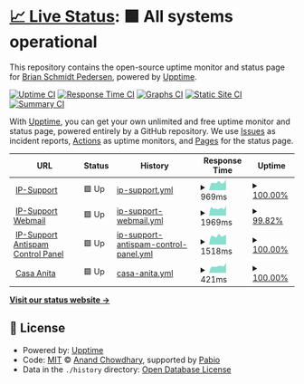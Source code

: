 # [📈 Live Status](https://xmpl.dk): <!--live status--> **🟩 All systems operational**

This repository contains the open-source uptime monitor and status page for [Brian Schmidt Pedersen](https://xmpl.dk), powered by [Upptime](https://github.com/upptime/upptime).

[![Uptime CI](https://github.com/briped/upptime/workflows/Uptime%20CI/badge.svg)](https://github.com/briped/upptime/actions?query=workflow%3A%22Uptime+CI%22)
[![Response Time CI](https://github.com/briped/upptime/workflows/Response%20Time%20CI/badge.svg)](https://github.com/briped/upptime/actions?query=workflow%3A%22Response+Time+CI%22)
[![Graphs CI](https://github.com/briped/upptime/workflows/Graphs%20CI/badge.svg)](https://github.com/briped/upptime/actions?query=workflow%3A%22Graphs+CI%22)
[![Static Site CI](https://github.com/briped/upptime/workflows/Static%20Site%20CI/badge.svg)](https://github.com/briped/upptime/actions?query=workflow%3A%22Static+Site+CI%22)
[![Summary CI](https://github.com/briped/upptime/workflows/Summary%20CI/badge.svg)](https://github.com/briped/upptime/actions?query=workflow%3A%22Summary+CI%22)

With [Upptime](https://upptime.js.org), you can get your own unlimited and free uptime monitor and status page, powered entirely by a GitHub repository. We use [Issues](https://github.com/briped/upptime/issues) as incident reports, [Actions](https://github.com/briped/upptime/actions) as uptime monitors, and [Pages](https://xmpl.dk) for the status page.

<!--start: status pages-->
<!-- This summary is generated by Upptime (https://github.com/upptime/upptime) -->
<!-- Do not edit this manually, your changes will be overwritten -->
<!-- prettier-ignore -->
| URL | Status | History | Response Time | Uptime |
| --- | ------ | ------- | ------------- | ------ |
| <img alt="" src="https://icons.duckduckgo.com/ip3/ip-support.dk.ico" height="13"> [IP-Support](https://ip-support.dk/) | 🟩 Up | [ip-support.yml](https://github.com/briped/upptime/commits/HEAD/history/ip-support.yml) | <details><summary><img alt="Response time graph" src="./graphs/ip-support/response-time-week.png" height="20"> 969ms</summary><br><a href="https://up.xmpl.dk/history/ip-support"><img alt="Response time 991" src="https://img.shields.io/endpoint?url=https%3A%2F%2Fraw.githubusercontent.com%2Fbriped%2Fupptime%2FHEAD%2Fapi%2Fip-support%2Fresponse-time.json"></a><br><a href="https://up.xmpl.dk/history/ip-support"><img alt="24-hour response time 1312" src="https://img.shields.io/endpoint?url=https%3A%2F%2Fraw.githubusercontent.com%2Fbriped%2Fupptime%2FHEAD%2Fapi%2Fip-support%2Fresponse-time-day.json"></a><br><a href="https://up.xmpl.dk/history/ip-support"><img alt="7-day response time 969" src="https://img.shields.io/endpoint?url=https%3A%2F%2Fraw.githubusercontent.com%2Fbriped%2Fupptime%2FHEAD%2Fapi%2Fip-support%2Fresponse-time-week.json"></a><br><a href="https://up.xmpl.dk/history/ip-support"><img alt="30-day response time 991" src="https://img.shields.io/endpoint?url=https%3A%2F%2Fraw.githubusercontent.com%2Fbriped%2Fupptime%2FHEAD%2Fapi%2Fip-support%2Fresponse-time-month.json"></a><br><a href="https://up.xmpl.dk/history/ip-support"><img alt="1-year response time 991" src="https://img.shields.io/endpoint?url=https%3A%2F%2Fraw.githubusercontent.com%2Fbriped%2Fupptime%2FHEAD%2Fapi%2Fip-support%2Fresponse-time-year.json"></a></details> | <details><summary><a href="https://up.xmpl.dk/history/ip-support">100.00%</a></summary><a href="https://up.xmpl.dk/history/ip-support"><img alt="All-time uptime 100.00%" src="https://img.shields.io/endpoint?url=https%3A%2F%2Fraw.githubusercontent.com%2Fbriped%2Fupptime%2FHEAD%2Fapi%2Fip-support%2Fuptime.json"></a><br><a href="https://up.xmpl.dk/history/ip-support"><img alt="24-hour uptime 100.00%" src="https://img.shields.io/endpoint?url=https%3A%2F%2Fraw.githubusercontent.com%2Fbriped%2Fupptime%2FHEAD%2Fapi%2Fip-support%2Fuptime-day.json"></a><br><a href="https://up.xmpl.dk/history/ip-support"><img alt="7-day uptime 100.00%" src="https://img.shields.io/endpoint?url=https%3A%2F%2Fraw.githubusercontent.com%2Fbriped%2Fupptime%2FHEAD%2Fapi%2Fip-support%2Fuptime-week.json"></a><br><a href="https://up.xmpl.dk/history/ip-support"><img alt="30-day uptime 100.00%" src="https://img.shields.io/endpoint?url=https%3A%2F%2Fraw.githubusercontent.com%2Fbriped%2Fupptime%2FHEAD%2Fapi%2Fip-support%2Fuptime-month.json"></a><br><a href="https://up.xmpl.dk/history/ip-support"><img alt="1-year uptime 100.00%" src="https://img.shields.io/endpoint?url=https%3A%2F%2Fraw.githubusercontent.com%2Fbriped%2Fupptime%2FHEAD%2Fapi%2Fip-support%2Fuptime-year.json"></a></details>
| <img alt="" src="https://icons.duckduckgo.com/ip3/owa.ip-support.dk.ico" height="13"> [IP-Support Webmail](https://owa.ip-support.dk) | 🟩 Up | [ip-support-webmail.yml](https://github.com/briped/upptime/commits/HEAD/history/ip-support-webmail.yml) | <details><summary><img alt="Response time graph" src="./graphs/ip-support-webmail/response-time-week.png" height="20"> 1969ms</summary><br><a href="https://up.xmpl.dk/history/ip-support-webmail"><img alt="Response time 1945" src="https://img.shields.io/endpoint?url=https%3A%2F%2Fraw.githubusercontent.com%2Fbriped%2Fupptime%2FHEAD%2Fapi%2Fip-support-webmail%2Fresponse-time.json"></a><br><a href="https://up.xmpl.dk/history/ip-support-webmail"><img alt="24-hour response time 2697" src="https://img.shields.io/endpoint?url=https%3A%2F%2Fraw.githubusercontent.com%2Fbriped%2Fupptime%2FHEAD%2Fapi%2Fip-support-webmail%2Fresponse-time-day.json"></a><br><a href="https://up.xmpl.dk/history/ip-support-webmail"><img alt="7-day response time 1969" src="https://img.shields.io/endpoint?url=https%3A%2F%2Fraw.githubusercontent.com%2Fbriped%2Fupptime%2FHEAD%2Fapi%2Fip-support-webmail%2Fresponse-time-week.json"></a><br><a href="https://up.xmpl.dk/history/ip-support-webmail"><img alt="30-day response time 1945" src="https://img.shields.io/endpoint?url=https%3A%2F%2Fraw.githubusercontent.com%2Fbriped%2Fupptime%2FHEAD%2Fapi%2Fip-support-webmail%2Fresponse-time-month.json"></a><br><a href="https://up.xmpl.dk/history/ip-support-webmail"><img alt="1-year response time 1945" src="https://img.shields.io/endpoint?url=https%3A%2F%2Fraw.githubusercontent.com%2Fbriped%2Fupptime%2FHEAD%2Fapi%2Fip-support-webmail%2Fresponse-time-year.json"></a></details> | <details><summary><a href="https://up.xmpl.dk/history/ip-support-webmail">99.82%</a></summary><a href="https://up.xmpl.dk/history/ip-support-webmail"><img alt="All-time uptime 99.95%" src="https://img.shields.io/endpoint?url=https%3A%2F%2Fraw.githubusercontent.com%2Fbriped%2Fupptime%2FHEAD%2Fapi%2Fip-support-webmail%2Fuptime.json"></a><br><a href="https://up.xmpl.dk/history/ip-support-webmail"><img alt="24-hour uptime 100.00%" src="https://img.shields.io/endpoint?url=https%3A%2F%2Fraw.githubusercontent.com%2Fbriped%2Fupptime%2FHEAD%2Fapi%2Fip-support-webmail%2Fuptime-day.json"></a><br><a href="https://up.xmpl.dk/history/ip-support-webmail"><img alt="7-day uptime 99.82%" src="https://img.shields.io/endpoint?url=https%3A%2F%2Fraw.githubusercontent.com%2Fbriped%2Fupptime%2FHEAD%2Fapi%2Fip-support-webmail%2Fuptime-week.json"></a><br><a href="https://up.xmpl.dk/history/ip-support-webmail"><img alt="30-day uptime 99.95%" src="https://img.shields.io/endpoint?url=https%3A%2F%2Fraw.githubusercontent.com%2Fbriped%2Fupptime%2FHEAD%2Fapi%2Fip-support-webmail%2Fuptime-month.json"></a><br><a href="https://up.xmpl.dk/history/ip-support-webmail"><img alt="1-year uptime 99.95%" src="https://img.shields.io/endpoint?url=https%3A%2F%2Fraw.githubusercontent.com%2Fbriped%2Fupptime%2FHEAD%2Fapi%2Fip-support-webmail%2Fuptime-year.json"></a></details>
| <img alt="" src="https://icons.duckduckgo.com/ip3/antispam.ip-support.dk.ico" height="13"> [IP-Support Antispam Control Panel](https://antispam.ip-support.dk) | 🟩 Up | [ip-support-antispam-control-panel.yml](https://github.com/briped/upptime/commits/HEAD/history/ip-support-antispam-control-panel.yml) | <details><summary><img alt="Response time graph" src="./graphs/ip-support-antispam-control-panel/response-time-week.png" height="20"> 1518ms</summary><br><a href="https://up.xmpl.dk/history/ip-support-antispam-control-panel"><img alt="Response time 1547" src="https://img.shields.io/endpoint?url=https%3A%2F%2Fraw.githubusercontent.com%2Fbriped%2Fupptime%2FHEAD%2Fapi%2Fip-support-antispam-control-panel%2Fresponse-time.json"></a><br><a href="https://up.xmpl.dk/history/ip-support-antispam-control-panel"><img alt="24-hour response time 1686" src="https://img.shields.io/endpoint?url=https%3A%2F%2Fraw.githubusercontent.com%2Fbriped%2Fupptime%2FHEAD%2Fapi%2Fip-support-antispam-control-panel%2Fresponse-time-day.json"></a><br><a href="https://up.xmpl.dk/history/ip-support-antispam-control-panel"><img alt="7-day response time 1518" src="https://img.shields.io/endpoint?url=https%3A%2F%2Fraw.githubusercontent.com%2Fbriped%2Fupptime%2FHEAD%2Fapi%2Fip-support-antispam-control-panel%2Fresponse-time-week.json"></a><br><a href="https://up.xmpl.dk/history/ip-support-antispam-control-panel"><img alt="30-day response time 1547" src="https://img.shields.io/endpoint?url=https%3A%2F%2Fraw.githubusercontent.com%2Fbriped%2Fupptime%2FHEAD%2Fapi%2Fip-support-antispam-control-panel%2Fresponse-time-month.json"></a><br><a href="https://up.xmpl.dk/history/ip-support-antispam-control-panel"><img alt="1-year response time 1547" src="https://img.shields.io/endpoint?url=https%3A%2F%2Fraw.githubusercontent.com%2Fbriped%2Fupptime%2FHEAD%2Fapi%2Fip-support-antispam-control-panel%2Fresponse-time-year.json"></a></details> | <details><summary><a href="https://up.xmpl.dk/history/ip-support-antispam-control-panel">100.00%</a></summary><a href="https://up.xmpl.dk/history/ip-support-antispam-control-panel"><img alt="All-time uptime 100.00%" src="https://img.shields.io/endpoint?url=https%3A%2F%2Fraw.githubusercontent.com%2Fbriped%2Fupptime%2FHEAD%2Fapi%2Fip-support-antispam-control-panel%2Fuptime.json"></a><br><a href="https://up.xmpl.dk/history/ip-support-antispam-control-panel"><img alt="24-hour uptime 100.00%" src="https://img.shields.io/endpoint?url=https%3A%2F%2Fraw.githubusercontent.com%2Fbriped%2Fupptime%2FHEAD%2Fapi%2Fip-support-antispam-control-panel%2Fuptime-day.json"></a><br><a href="https://up.xmpl.dk/history/ip-support-antispam-control-panel"><img alt="7-day uptime 100.00%" src="https://img.shields.io/endpoint?url=https%3A%2F%2Fraw.githubusercontent.com%2Fbriped%2Fupptime%2FHEAD%2Fapi%2Fip-support-antispam-control-panel%2Fuptime-week.json"></a><br><a href="https://up.xmpl.dk/history/ip-support-antispam-control-panel"><img alt="30-day uptime 100.00%" src="https://img.shields.io/endpoint?url=https%3A%2F%2Fraw.githubusercontent.com%2Fbriped%2Fupptime%2FHEAD%2Fapi%2Fip-support-antispam-control-panel%2Fuptime-month.json"></a><br><a href="https://up.xmpl.dk/history/ip-support-antispam-control-panel"><img alt="1-year uptime 100.00%" src="https://img.shields.io/endpoint?url=https%3A%2F%2Fraw.githubusercontent.com%2Fbriped%2Fupptime%2FHEAD%2Fapi%2Fip-support-antispam-control-panel%2Fuptime-year.json"></a></details>
| <img alt="" src="https://icons.duckduckgo.com/ip3/casaanita.dk.ico" height="13"> [Casa Anita](http://casaanita.dk) | 🟩 Up | [casa-anita.yml](https://github.com/briped/upptime/commits/HEAD/history/casa-anita.yml) | <details><summary><img alt="Response time graph" src="./graphs/casa-anita/response-time-week.png" height="20"> 421ms</summary><br><a href="https://up.xmpl.dk/history/casa-anita"><img alt="Response time 421" src="https://img.shields.io/endpoint?url=https%3A%2F%2Fraw.githubusercontent.com%2Fbriped%2Fupptime%2FHEAD%2Fapi%2Fcasa-anita%2Fresponse-time.json"></a><br><a href="https://up.xmpl.dk/history/casa-anita"><img alt="24-hour response time 612" src="https://img.shields.io/endpoint?url=https%3A%2F%2Fraw.githubusercontent.com%2Fbriped%2Fupptime%2FHEAD%2Fapi%2Fcasa-anita%2Fresponse-time-day.json"></a><br><a href="https://up.xmpl.dk/history/casa-anita"><img alt="7-day response time 421" src="https://img.shields.io/endpoint?url=https%3A%2F%2Fraw.githubusercontent.com%2Fbriped%2Fupptime%2FHEAD%2Fapi%2Fcasa-anita%2Fresponse-time-week.json"></a><br><a href="https://up.xmpl.dk/history/casa-anita"><img alt="30-day response time 421" src="https://img.shields.io/endpoint?url=https%3A%2F%2Fraw.githubusercontent.com%2Fbriped%2Fupptime%2FHEAD%2Fapi%2Fcasa-anita%2Fresponse-time-month.json"></a><br><a href="https://up.xmpl.dk/history/casa-anita"><img alt="1-year response time 421" src="https://img.shields.io/endpoint?url=https%3A%2F%2Fraw.githubusercontent.com%2Fbriped%2Fupptime%2FHEAD%2Fapi%2Fcasa-anita%2Fresponse-time-year.json"></a></details> | <details><summary><a href="https://up.xmpl.dk/history/casa-anita">100.00%</a></summary><a href="https://up.xmpl.dk/history/casa-anita"><img alt="All-time uptime 100.00%" src="https://img.shields.io/endpoint?url=https%3A%2F%2Fraw.githubusercontent.com%2Fbriped%2Fupptime%2FHEAD%2Fapi%2Fcasa-anita%2Fuptime.json"></a><br><a href="https://up.xmpl.dk/history/casa-anita"><img alt="24-hour uptime 100.00%" src="https://img.shields.io/endpoint?url=https%3A%2F%2Fraw.githubusercontent.com%2Fbriped%2Fupptime%2FHEAD%2Fapi%2Fcasa-anita%2Fuptime-day.json"></a><br><a href="https://up.xmpl.dk/history/casa-anita"><img alt="7-day uptime 100.00%" src="https://img.shields.io/endpoint?url=https%3A%2F%2Fraw.githubusercontent.com%2Fbriped%2Fupptime%2FHEAD%2Fapi%2Fcasa-anita%2Fuptime-week.json"></a><br><a href="https://up.xmpl.dk/history/casa-anita"><img alt="30-day uptime 100.00%" src="https://img.shields.io/endpoint?url=https%3A%2F%2Fraw.githubusercontent.com%2Fbriped%2Fupptime%2FHEAD%2Fapi%2Fcasa-anita%2Fuptime-month.json"></a><br><a href="https://up.xmpl.dk/history/casa-anita"><img alt="1-year uptime 100.00%" src="https://img.shields.io/endpoint?url=https%3A%2F%2Fraw.githubusercontent.com%2Fbriped%2Fupptime%2FHEAD%2Fapi%2Fcasa-anita%2Fuptime-year.json"></a></details>

<!--end: status pages-->

[**Visit our status website →**](https://xmpl.dk)

## 📄 License

- Powered by: [Upptime](https://github.com/upptime/upptime)
- Code: [MIT](./LICENSE) © [Anand Chowdhary](https://anandchowdhary.com), supported by [Pabio](https://pabio.com)
- Data in the `./history` directory: [Open Database License](https://opendatacommons.org/licenses/odbl/1-0/)
